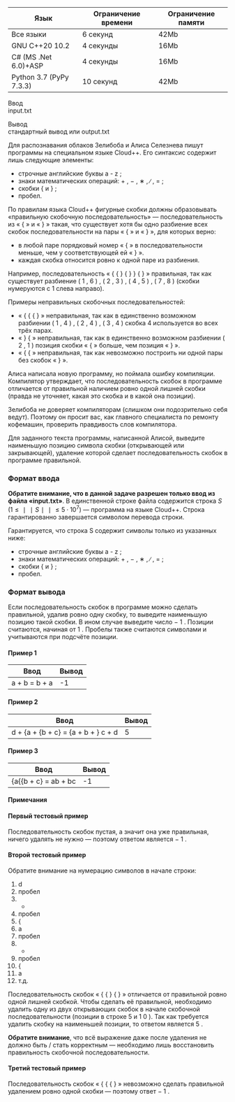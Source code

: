 | Язык                    	| Ограничение времени 	| Ограничение памяти 	|
|-------------------------	|---------------------	|--------------------	|
| Все языки               	| 6 секунд            	| 42Mb               	|
| GNU C++20 10.2          	| 4 секунды           	| 16Mb               	|
| C# (MS .Net 6.0)+ASP    	| 4 секунды           	| 16Mb               	|
| Python 3.7 (PyPy 7.3.3) 	| 10 секунд           	| 42Mb               	|


Ввод  
input.txt

Вывод  
стандартный вывод или output.txt
  
  
Для распознавания облаков Зелибоба и Алиса Селезнева пишут программы на специальном языке Cloud++. 
Его синтаксис содержит лишь следующие элементы: 
* строчные английские буквы a - z ; 
* знаки математических операций: + , − , ∗ , ∕ , = ; 
* скобки { и } ; 
* пробел. 

По правилам языка Cloud++ фигурные скобки должны образовывать «правильную скобочную последовательность» — последовательность из « { » и « } » такая, 
что существует хотя бы одно разбиение всех скобок последовательности на пары « { » и « } », для которых верно: 
* в любой паре порядковый номер « { » в последовательности меньше, чем у соответствующей ей « } ». 
* каждая скобка относится ровно к одной паре из разбиения. 

Например, последовательность « { { } { } } { } » правильная, так как существует разбиение ( 1 , 6 ) , ( 2 , 3 ) , ( 4 , 5 ) , ( 7 , 8 ) (скобки нумеруются с 1 слева направо). 

Примеры неправильных скобочных последовательностей: 
* « { { { } » неправильная, так как в единственно возможном разбиении ( 1 , 4 ) , ( 2 , 4 ) , ( 3 , 4 ) скобка 4 используется во всех трёх парах. 
* « } { » неправильная, так как в единственно возможном разбиении ( 2 , 1 ) позиция скобки « { » больше, чем позиция « } ». 
* « { { » неправильная, так как невозможно построить ни одной пары без скобок « } ». 

Алиса написала новую программу, но поймала ошибку компиляции. 
Компилятор утверждает, что последовательность скобок в программе отличается от правильной наличием ровно одной лишней скобки (правда не уточняет, какая это скобка и в какой она позиции). 

Зелибоба не доверяет компиляторам (слишком они подозрительно себя ведут). 
Поэтому он просит вас, как главного специалиста по ремонту кофемашин, проверить правдивость слов компилятора. 

Для заданного текста программы, написанной Алисой, выведите наименьшую позицию символа скобки (открывающей или закрывающей), удаление которой сделает последовательность скобок в программе правильной. 

### Формат ввода ###
**Обратите внимание, что в данной задаче разрешен только ввод из файла «input.txt»**. В единственной строке файла содержится строка $S$ $( 1 ≤ ∣ ∣ S ∣ ∣ ≤ 5 ⋅ 1 0^7 )$ — программа на языке Cloud++. Строка гарантированно завершается символом перевода строки. 

Гарантируется, что строка S содержит символы только из указанных ниже: 
* строчные английские буквы a - z ; 
* знаки математических операций: + , − , ∗ , ∕ , = ; 
* скобки { и } ; 
* пробел. 

### Формат вывода ###
Если последовательность скобок в программе можно сделать правильной, удалив ровно одну скобку, то выведите наименьшую позицию такой скобки. В ином случае выведите число − 1 . 
Позиции считаются, начиная от 1 . 
Пробелы также считаются символами и учитываются при подсчёте позиции.


#### Пример 1 ####

| Ввод                   	| Вывод 	|
|------------------------	|-------	|
| a + b = b + a	| -1     	|

#### Пример 2 ####

| Ввод                   	| Вывод 	|
|------------------------	|-------	|
| d + {a + {b + c} = {a + b + } c + d	| 5     	|

#### Пример 3 ####

| Ввод                   	| Вывод 	|
|------------------------	|-------	|
| {a{{b + c} = ab + bc 	| -1     	|


#### Примечания ####
#### Первый тестовый пример ####
Последовательность скобок пустая, а значит она уже правильная, ничего удалять не нужно — поэтому ответом является  − 1
.
#### Второй тестовый пример ####

Обратите внимание на нумерацию символов в начале строки:

1. d
2. пробел
3. +
4. пробел
5. {
6. a
7. пробел
8. +
9. пробел
10. {
11. a
12. т.д.

Последовательность скобок « { { } { } » отличается от правильной ровно одной лишней скобкой. Чтобы сделать её правильной, необходимо удалить одну из двух открывающих скобок в начале скобочной последовательности (позиции в строке 5 и 1 0 ). Так как требуется удалить скобку на наименьшей позиции, то ответом является 5 .

**Обратите внимание**, что всё выражение даже после удаления не должно быть / стать корректным — необходимо лишь восстановить правильность скобочной последовательности.

#### Третий тестовый пример ####
Последовательность скобок « { { { } » невозможно сделать правильной удалением ровно одной скобки — поэтому ответ − 1 .

